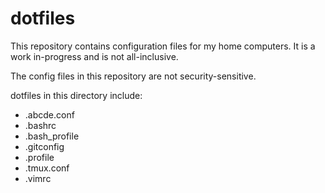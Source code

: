 # dotfiles

This repository contains configuration files for my home computers. It is a work in-progress and is not all-inclusive.

The config files in this repository are not security-sensitive.

dotfiles in this directory include:

* .abcde.conf
* .bashrc
* .bash_profile
* .gitconfig
* .profile
* .tmux.conf
* .vimrc
